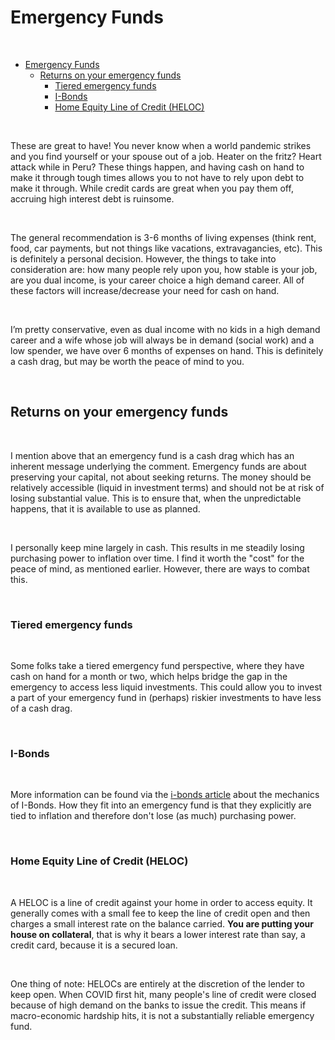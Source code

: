 # Emergency Funds

&nbsp;

- [Emergency Funds](#emergency-funds)
  - [Returns on your emergency funds](#returns-on-your-emergency-funds)
    - [Tiered emergency funds](#tiered-emergency-funds)
    - [I-Bonds](#i-bonds)
    - [Home Equity Line of Credit (HELOC)](#home-equity-line-of-credit-heloc)

&nbsp;  

These are great to have! You never know when a world pandemic strikes and you find yourself or your spouse out of a job. Heater on the fritz? Heart attack while in Peru? These things happen, and having cash on hand to make it through tough times allows you to not have to rely upon debt to make it through. While credit cards are great when you pay them off, accruing high interest debt is ruinsome.

&nbsp;  

The general recommendation is 3-6 months of living expenses (think rent, food, car payments, but not things like vacations, extravagancies, etc). This is definitely a personal decision. However, the things to take into consideration are: how many people rely upon you, how stable is your job, are you dual income, is your career choice a high demand career. All of these factors will increase/decrease your need for cash on hand.

&nbsp;  

I’m pretty conservative, even as dual income with no kids in a high demand career and a wife whose job will always be in demand (social work) and a low spender, we have over 6 months of expenses on hand. This is definitely a cash drag, but may be worth the peace of mind to you.

&nbsp;  

## Returns on your emergency funds

&nbsp;  

I mention above that an emergency fund is a cash drag which has an inherent message underlying the comment. Emergency funds are about preserving your capital, not about seeking returns. The money should be relatively accessible (liquid in investment terms) and should not be at risk of losing substantial value. This is to ensure that, when the unpredictable happens, that it is available to use as planned.

&nbsp;

I personally keep mine largely in cash. This results in me steadily losing purchasing power to inflation over time. I find it worth the "cost" for the peace of mind, as mentioned earlier. However, there are ways to combat this.

&nbsp;

### Tiered emergency funds

&nbsp;

Some folks take a tiered emergency fund perspective, where they have cash on hand for a month or two, which helps bridge the gap in the emergency to access less liquid investments. This could allow you to invest a part of your emergency fund in (perhaps) riskier investments to have less of a cash drag.

&nbsp;

### I-Bonds

&nbsp;

More information can be found via the [i-bonds article](/general/i-bonds) about the mechanics of I-Bonds. How they fit into an emergency fund is that they explicitly are tied to inflation and therefore don't lose (as much) purchasing power.

&nbsp;

### Home Equity Line of Credit (HELOC)

&nbsp;

A HELOC is a line of credit against your home in order to access equity. It generally comes with a small fee to keep the line of credit open and then charges a small interest rate on the balance carried. **You are putting your house on collateral**, that is why it bears a lower interest rate than say, a credit card, because it is a secured loan.

&nbsp;

One thing of note: HELOCs are entirely at the discretion of the lender to keep open. When COVID first hit, many people's line of credit were closed because of high demand on the banks to issue the credit. This means if macro-economic hardship hits, it is not a substantially reliable emergency fund.